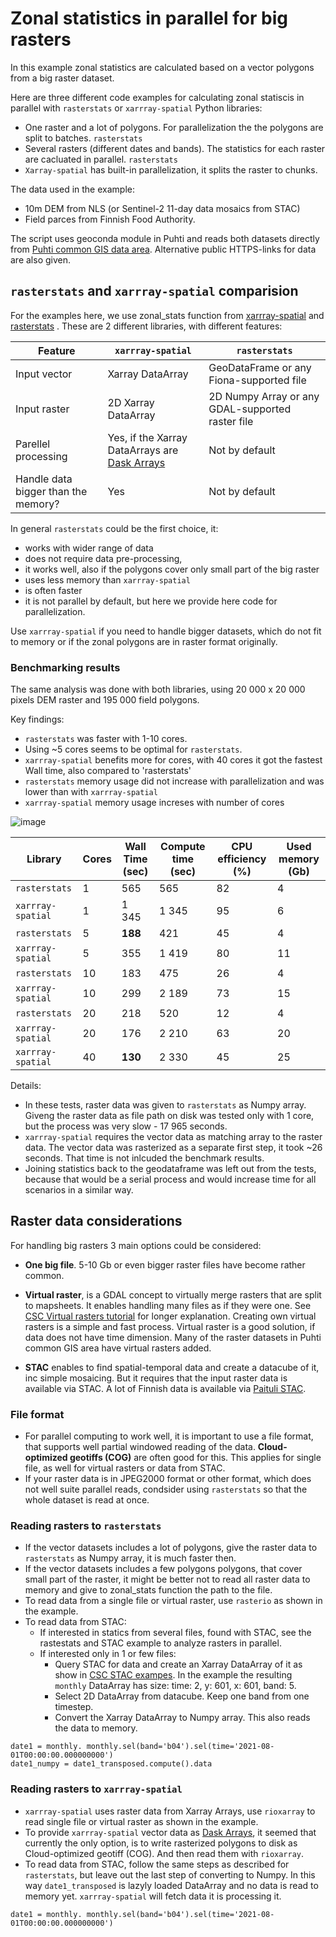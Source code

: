 # Zonal statistics in parallel for big rasters

In this example zonal statistics are calculated based on a vector polygons from a big raster dataset. 

Here are three different code examples for calculating zonal statiscis in parallel with `rasterstats` or `xarrray-spatial` Python libraries:
* One raster and a lot of polygons. For parallelization the the polygons are split to batches. `rasterstats`
* Several rasters (different dates and bands). The statistics for each raster are cacluated in parallel. `rasterstats`
* `Xarray-spatial` has built-in parallelization, it splits the raster to chunks. 

The data used in the example:
* 10m DEM from NLS (or Sentinel-2 11-day data mosaics from STAC)
* Field parces from Finnish Food Authority.

The script uses geoconda module in Puhti and reads both datasets directly from [Puhti common GIS data area](https://docs.csc.fi/data/datasets/spatial-data-in-csc-computing-env/#spatial-data-in-puhti). Alternative public HTTPS-links for data are also given.

## `rasterstats` and `xarrray-spatial` comparision

For the examples here, we use zonal_stats function from [xarrray-spatial](https://xarray-spatial.readthedocs.io/en/stable/user_guide/zonal.html#Zonal-Statistics) and [rasterstats](https://pythonhosted.org/rasterstats/manual.html#zonal-statistics) . These are 2 different libraries, with different features:

| Feature    | `xarrray-spatial` | `rasterstats`
| -------- | ------- | ------- |
| Input vector  | Xarray DataArray  | GeoDataFrame or any Fiona-supported file |
| Input raster | 2D Xarray DataArray | 2D Numpy Array or any GDAL-supported raster file |
| Parellel processing    | Yes, if the Xarray DataArrays are [Dask Arrays](https://docs.xarray.dev/en/stable/user-guide/dask.html)    | Not by default |
| Handle data bigger than the memory? | Yes | Not by default | 

In general `rasterstats` could be the first choice, it:
* works with wider range of data
* does not require data pre-processing,
* it works well, also if the polygons cover only small part of the big raster
* uses less memory than `xarrray-spatial`
* is often faster
* it is not parallel by default, but here we provide here code for parallelization.
  
Use `xarrray-spatial` if you need to handle bigger datasets, which do not fit to memory or if the zonal polygons are in raster format originally.


### Benchmarking results

The same analysis was done with both libraries, using 20 000 x 20 000 pixels DEM raster and 195 000 field polygons.

Key findings:
* `rasterstats` was faster with 1-10 cores.
* Using ~5 cores seems to be optimal for `rasterstats`.
* `xarrray-spatial` benefits more for cores, with 40 cores it got the fastest Wall time, also compared to 'rasterstats'
* `rasterstats` memory usage did not increase with parallelization and was lower than with `xarrray-spatial`
* `xarrray-spatial` memory usage increses with number of cores
  
![image](https://github.com/user-attachments/assets/6d3f2aba-fca2-447c-9e1e-5106c51bcf28)

| Library | Cores | Wall Time (sec) | Compute time (sec) | CPU efficiency (%) | Used memory (Gb)|
| -------- | ------- | ------- | ------- | ------- | ------- |
| `rasterstats` | 1| 565 | 565 | 82 | 4 | 
| `xarrray-spatial` | 1 | 1 345 | 1 345 | 95 | 6 |
| `rasterstats` | 5| **188** | 421 | 45 | 4 | 
| `xarrray-spatial` | 5 | 355 | 1 419 |  80 | 11 |
| `rasterstats` | 10| 183 | 475 | 26 | 4 | 
| `xarrray-spatial` | 10 | 299 | 2 189 | 73 | 15 |
| `rasterstats` | 20| 218 | 520 | 12 | 4 | 
| `xarrray-spatial` | 20 | 176 | 2 210 | 63 | 20 |
| `xarrray-spatial` | 40 | **130** | 2 330 | 45 | 25 |

Details:
* In these tests, raster data was given to `rasterstats` as Numpy array. Giveng the raster data as file path on disk was tested only with 1 core, but the process was very slow - 17 965 seconds. 
* `xarrray-spatial` requires the vector data as matching array to the raster data. The vector data was rasterized as a separate first step, it took ~26 seconds. That time is not inlcuded the benchmark results.
* Joining statistics back to the geodataframe was left out from the tests, because that would be a serial process and would increase time for all scenarios in a similar way.

## Raster data considerations

For handling big rasters 3 main options could be considered:

* **One big file**. 5-10 Gb or even bigger raster files have become rather common. 

* **Virtual raster**, is a GDAL concept to virtually merge rasters that are split to mapsheets. It enables handling many files as if they were one. See [CSC Virtual rasters tutorial](https://docs.csc.fi/support/tutorials/gis/virtual-rasters/) for longer explanation. Creating own virtual rasters is a simple and fast process. Virtual raster is a good solution, if data does not have time dimension. Many of the raster datasets in Puhti common GIS area have virtual rasters added.

* **STAC** enables to find spatial-temporal data and create a datacube of it, inc simple mosaicing. But it requires that the input raster data is available via STAC. A lot of Finnish data is available via [Paituli STAC](https://paituli.csc.fi/stac.html). 

### File format
* For parallel computing to work well, it is important to use a file format, that supports well partial windowed reading of the data. **Cloud-optimized geotiffs (COG)** are often good for this. This applies for single file, as well for virtual rasters or data from STAC.
* If your raster data is in JPEG2000 format or other format, which does not well suite parallel reads, condsider using `rasterstats` so that the whole dataset is read at once.

### Reading rasters to `rasterstats`

* If the vector datasets includes a lot of polygons, give the raster data to `rasterstats` as Numpy array, it is much faster then.
* If the vector datasets includes a few polygons polygons, that cover small part of the raster, it might be better not to read all raster data to memory and give to zonal_stats function the path to the file.
* To read data from a single file or virtual raster, use `rasterio` as shown in the example.
* To read data from STAC:
  * If interested in statics from several files, found with STAC, see the rastestats and STAC example to analyze rasters in parallel.
  * If interested only in 1 or few files:
     * Query STAC for data and create an Xarray DataArray of it as show in [CSC STAC exampes](../STAC). In the example the resulting `monthly` DataArray has size: time: 2, y: 601, x: 601, band: 5.
     * Select 2D DataArray from datacube. Keep one band from one timestep.
     * Convert the Xarray DataArray to Numpy array. This also reads the data to memory.

```
date1 = monthly. monthly.sel(band='b04').sel(time='2021-08-01T00:00:00.000000000')
date1_numpy = date1_transposed.compute().data
```

### Reading rasters to `xarrray-spatial`
* `xarrray-spatial` uses raster data from Xarray Arrays, use `rioxarray` to read single file or virtual raster as shown in the example.
* To provide `xarrray-spatial` vector data as [Dask Arrays](https://docs.xarray.dev/en/stable/user-guide/dask.html), it seemed that currently the only option, is to write rasterized polygons to disk as Cloud-optimized geotiff (COG). And then read them with `rioxarray`.
* To read data from STAC, follow the same steps as described for `rasterstats`, but leave out the last step of converting to Numpy. In this way `date1_transposed` is lazyly loaded DataArray and no data is read to memory yet. `xarrray-spatial` will fetch data it is processing it.

```
date1 = monthly. monthly.sel(band='b04').sel(time='2021-08-01T00:00:00.000000000')
```
